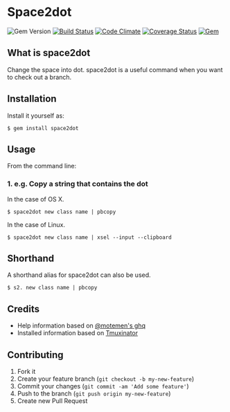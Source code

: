 # Space2dot

![Gem Version](https://badge.fury.io/rb/space2dot.svg) [![Build Status](https://travis-ci.org/sachin21/space2dot.svg?branch=master)](https://travis-ci.org/sachin21/space2dot) [![Code Climate](https://codeclimate.com/github/sachin21/space2dot/badges/gpa.svg)](https://codeclimate.com/github/sachin21/space2dot) [![Coverage Status](https://coveralls.io/repos/sachin21/space2dot/badge.svg?branch=master&service=github)](https://coveralls.io/github/sachin21/space2dot?branch=master) [![Gem](https://img.shields.io/gem/dt/space2dot.svg)]()

## What is space2dot
Change the space into dot.
space2dot is a useful command when you want to check out a branch.

## Installation
Install it yourself as:

```
$ gem install space2dot
```

## Usage
From the command line:

### 1. e.g. Copy a string that contains the dot

In the case of OS X.

```
$ space2dot new class name | pbcopy
```

In the case of Linux.

```
$ space2dot new class name | xsel --input --clipboard
```

## Shorthand

A shorthand alias for space2dot can also be used.

```
$ s2. new class name | pbcopy
```

## Credits
- Help information based on [@motemen's ghq](https://github.com/motemen/ghq)
- Installed information based on [Tmuxinator](https://github.com/tmuxinator/tmuxinator)

## Contributing

1. Fork it
2. Create your feature branch (`git checkout -b my-new-feature`)
3. Commit your changes (`git commit -am 'Add some feature'`)
4. Push to the branch (`git push origin my-new-feature`)
5. Create new Pull Request

